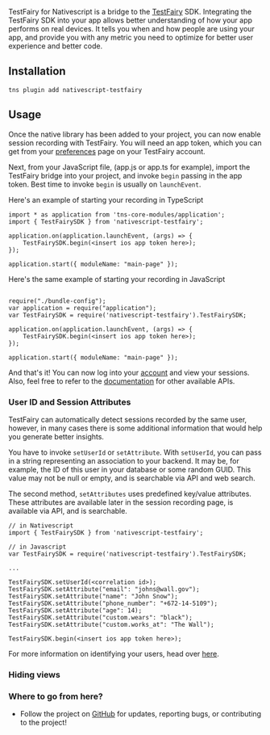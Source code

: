 TestFairy for Nativescript is a bridge to the [TestFairy](https://www.testfairy.com) SDK. Integrating the TestFairy SDK into your app allows better understanding of how your app performs on real devices. It tells you when and how people are using your app, and provide you with any metric you need to optimize for better user experience and better code.

## Installation

```
tns plugin add nativescript-testfairy
```

## Usage
Once the native library has been added to your project, you can now enable session recording with TestFairy. You will need an app token, which you can get from your [preferences](http://app.testfairy.com/settings/) page on your TestFairy account.

Next, from your JavaScript file, (app.js or app.ts for example), import the TestFairy bridge into your project, and invoke `begin` passing in the app token. Best time to invoke `begin` is usually on `launchEvent`. 

Here's an example of starting your recording in TypeScript
```
import * as application from 'tns-core-modules/application';
import { TestFairySDK } from 'nativescript-testfairy';

application.on(application.launchEvent, (args) => {
    TestFairySDK.begin(<insert ios app token here>);
});

application.start({ moduleName: "main-page" });
```

Here's the same example of starting your recording in JavaScript
```

require("./bundle-config");
var application = require("application");
var TestFairySDK = require('nativescript-testfairy').TestFairySDK;

application.on(application.launchEvent, (args) => {
    TestFairySDK.begin(<insert ios app token here>);
});

application.start({ moduleName: "main-page" });
```

And that's it! You can now log into your [account](http://app.testfairy.com) and view your sessions. Also, feel free to refer to the [documentation](https://github.com/testfairy/react-native-testfairy/blob/master/index.js) for other available APIs.

### User ID and Session Attributes

TestFairy can automatically detect sessions recorded by the same user, however, in many cases there is some additional information that would help you generate better insights.

You have to invoke `setUserId` or `setAttribute`. With `setUserId`, you can pass in a string representing an association to your backend. It may be, for example, the ID of this user in your database or some random GUID. This value may not be null or empty, and is searchable via API and web search.

The second method, `setAttributes` uses predefined key/value attributes. These attributes are available later in the session recording page, is available via API, and is searchable.

```
// in Nativescript
import { TestFairySDK } from 'nativescript-testfairy';

// in Javascript
var TestFairySDK = require('nativescript-testfairy').TestFairySDK;

...

TestFairySDK.setUserId(<correlation id>);
TestFairySDK.setAttribute("email": "johns@wall.gov");
TestFairySDK.setAttribute("name": "John Snow");
TestFairySDK.setAttribute("phone_number": "+672-14-5109");
TestFairySDK.setAttribute("age": 14);
TestFairySDK.setAttribute("custom.wears": "black");
TestFairySDK.setAttribute("custom.works_at": "The Wall");

TestFairySDK.begin(<insert ios app token here>);
```

For more information on identifying your users, head over [here](http://docs.testfairy.com/iOS_SDK/Identifying_Your_Users.html).

### Hiding views

### Where to go from here?

* Follow the project on [GitHub](https://github.com/testfairy/nativescript-testfairy) for updates, reporting bugs, or contributing to the project!
